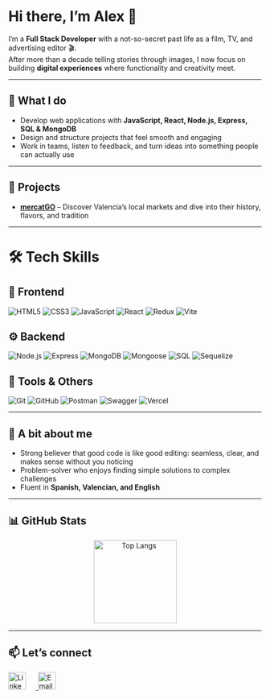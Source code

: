 # Hi there, I’m Alex 👋  

I’m a **Full Stack Developer** with a not-so-secret past life as a film, TV, and advertising editor 🎬.  
After more than a decade telling stories through images, I now focus on building **digital experiences** where functionality and creativity meet.  

---

## 🌱 What I do  
- Develop web applications with **JavaScript, React, Node.js, Express, SQL & MongoDB**  
- Design and structure projects that feel smooth and engaging  
- Work in teams, listen to feedback, and turn ideas into something people can actually use  

---

## 🚀 Projects  
- [**mercatGO**](https://mercatgo.vercel.app/) – Discover Valencia’s local markets and dive into their history, flavors, and tradition  

---

# 🛠️ Tech Skills

## 🎨 Frontend  
![HTML5](https://img.shields.io/badge/HTML5-E34F26?style=for-the-badge&logo=html5&logoColor=white) 
![CSS3](https://img.shields.io/badge/CSS3-1572B6?style=for-the-badge&logo=css3&logoColor=white) 
![JavaScript](https://img.shields.io/badge/JavaScript-F7DF1E?style=for-the-badge&logo=javascript&logoColor=black) 
![React](https://img.shields.io/badge/React-20232A?style=for-the-badge&logo=react&logoColor=61DAFB) 
![Redux](https://img.shields.io/badge/Redux-593D88?style=for-the-badge&logo=redux&logoColor=white) 
![Vite](https://img.shields.io/badge/Vite-646CFF?style=for-the-badge&logo=vite&logoColor=FFD62E)  

## ⚙️ Backend  
![Node.js](https://img.shields.io/badge/Node.js-339933?style=for-the-badge&logo=node.js&logoColor=white) 
![Express](https://img.shields.io/badge/Express-000000?style=for-the-badge&logo=express&logoColor=white) 
![MongoDB](https://img.shields.io/badge/MongoDB-47A248?style=for-the-badge&logo=mongodb&logoColor=white) 
![Mongoose](https://img.shields.io/badge/Mongoose-880000?style=for-the-badge&logo=mongoose&logoColor=white) 
![SQL](https://img.shields.io/badge/SQL-4479A1?style=for-the-badge&logo=database&logoColor=white) 
![Sequelize](https://img.shields.io/badge/Sequelize-52B0E7?style=for-the-badge&logo=sequelize&logoColor=white)  

## 🧰 Tools & Others  
![Git](https://img.shields.io/badge/Git-F05032?style=for-the-badge&logo=git&logoColor=white) 
![GitHub](https://img.shields.io/badge/GitHub-181717?style=for-the-badge&logo=github&logoColor=white) 
![Postman](https://img.shields.io/badge/Postman-FF6C37?style=for-the-badge&logo=postman&logoColor=white) 
![Swagger](https://img.shields.io/badge/Swagger-85EA2D?style=for-the-badge&logo=swagger&logoColor=black) 
![Vercel](https://img.shields.io/badge/Vercel-000000?style=for-the-badge&logo=vercel&logoColor=white)  


---

## 🎯 A bit about me  
- Strong believer that good code is like good editing: seamless, clear, and makes sense without you noticing  
- Problem-solver who enjoys finding simple solutions to complex challenges  
- Fluent in **Spanish, Valencian, and English**  

---

## 📊 GitHub Stats  

<p align="center">
  <img src="https://github-readme-stats.vercel.app/api/top-langs/?username=alejandrogoscu&layout=compact&theme=tokyonight" alt="Top Langs" height="165" />
</p>

---

## 📫 Let’s connect  

<p align="left">
  
  <a href="https://www.linkedin.com/in/alejandrogoscu">
    <img src="https://img.shields.io/badge/LinkedIn-blue?style=for-the-badge&logo=linkedin&logoColor=white" alt="LinkedIn" style="margin-right: 20px; height:35px;" />
  </a>
  <a href="mailto:alejandrogoscu@gmail.com">
    <img src="https://img.shields.io/badge/Email-D14836?style=for-the-badge&logo=gmail&logoColor=white" alt="Email" style="margin-right: 20px; height:35px;" />
  </a>
</p>


